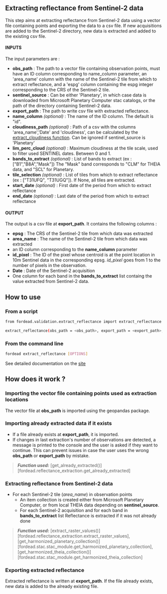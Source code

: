 ## Extracting reflectance from Sentinel-2 data

This step aims at extracting reflectance from Sentinel-2 data using a vector file containing points and exporting the data to a csv file. 
If new acquisitions are added to the Sentinel-2 directory, new data is extracted and added to the existing csv file.

#### INPUTS

The input parameters are :

- **obs_path** : The path to a vector file containing observation points, must have an ID column corresponding to name_column parameter, an 'area_name' column with the name of the Sentinel-2 tile from which to extract reflectance, and a 'espg' column containing the espg integer corresponding to the CRS of the Sentinel-2 tile.
- **sentinel_source** :  Can be either 'Planetary', in which case data is downloaded from Microsoft Planetary Computer stac catalogs, or the path of the directory containing Sentinel-2 data.
- **export_path** : The path to write csv file with extracted reflectance.
- **name_column** *(optional)* : The name of the ID column. The default is "id".
- **cloudiness_path** *(optional)* : Path of a csv with the columns 'area_name','Date' and 'cloudiness', can be calculated by the [extract_cloudiness function](03_extract_cloudiness.md). Can be ignored if sentinel_source is 'Planetary'
- **lim_perc_cloud**  *(optional)* : Maximum cloudiness at the tile scale, used to filter used SENTINEL dates. Between 0 and 1.
- **bands_to_extract** *(optional)* : List of bands to extract (ex : ["B1","B8A","Mask"]) The "Mask" band corresponds to "CLM" for THEIA data, and "SCL" for Planetary.
- **tile_selection** *(optional)* : List of tiles from which to extract reflectance (ex : ["T31UFQ", "T31UGQ"]). If None, all tiles are extracted.
- **start_date** *(optional)* : First date of the period from which to extract reflectance
- **end_date** *(optional)* : Last date of the period from which to extract reflectance

#### OUTPUT

The output is a csv file at **export_path**. 
It contains the following columns :
- **epsg** : The CRS of the Sentinel-2 tile from which data was extracted
- **area_name** : The name of the Sentinel-2 tile from which data was extracted
- an ID column corresponding to the **name_column** parameter
- **id_pixel** : The ID of the pixel whose centroid is at the point location in 10m Sentinel data in the corresponding epsg. *id_pixel* goes from 1 to the number of pixels in the observation.
- **Date** : Date of the Sentinel-2 acquisition
- One column for each band in the **bands_to_extract** list containg the value extracted from Sentinel-2 data.

## How to use
### From a script

```bash
from fordead.validation.extract_reflectance import extract_reflectance

extract_reflectance(obs_path = <obs_path>, export_path = <export_path>, name_column = <name_column>)

```

### From the command line

```bash
fordead extract_reflectance [OPTIONS]
```

See detailed documentation on the [site](../../../cli.md#fordead-extract_reflectance)

## How does it work ?

### Importing the vector file containing points used as extraction locations
The vector file at **obs_path** is imported using the geopandas package.

### Importing already extracted data if it exists
- If a file already exists at **export_path**, it is imported.
- If changes in last extraction's number of observations are detected, a message is printed to the console and the user is asked if they want to continue. This can prevent issues in case the user uses the wrong **obs_path** or **export_path** by mistake.
> **_Function used:_** [get_already_extracted()][fordead.reflectance_extraction.get_already_extracted]

### Extracting reflectance from Sentinel-2 data
- For each Sentinel-2 tile (*area_name*) in observation points
	- An item collection is created either from Microsoft Planetary Computer, or from local THEIA data depending on **sentinel_source**.
	-  For each Sentinel-2 acquisition and for each band in **bands_to_extract** list
		 Reflectance is extracted if it was not already done
> **_Function used:_** [extract_raster_values()][fordead.reflectance_extraction.extract_raster_values], [get_harmonized_planetary_collection()][fordead.stac.stac_module.get_harmonized_planetary_collection], [get_harmonized_theia_collection()][fordead.stac.stac_module.get_harmonized_theia_collection]

### Exporting extracted reflectance
Extracted reflectance is written at **export_path**. 
If the file already exists, new data is added to the already existing file.
